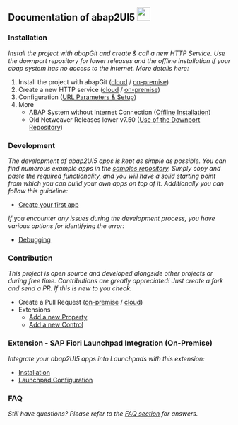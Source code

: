 ## Documentation of abap2UI5 <img src="https://github.com/abap2UI5/abap2UI5/assets/102328295/52ac0bb6-a219-4e9d-9e4f-62698dab3063" width="30">

### Installation
_Install the project with abapGit and create & call a new HTTP Service. Use the downport repository for lower releases and the offline installation if your abap system has no access to the internet. More details here:_
1. Install the project with abapGit ([cloud](https://github.com/abap2UI5/abap2UI5-documentation/blob/main/docs/01_installation/install_cloud.md) / [on-premise](https://github.com/abap2UI5/abap2UI5-documentation/tree/main/docs/01_installation))
2. Create a new HTTP service ([cloud](https://github.com/abap2UI5/abap2UI5-documentation/blob/main/docs/01_installation/create_http_cloud.md) / [on-premise](https://github.com/abap2UI5/abap2UI5-documentation/blob/main/docs/01_installation/create_http_on_prem.md))
3. Configuration ([URL Parameters & Setup](https://github.com/abap2UI5/abap2UI5-documentation/blob/main/docs/01_installation/configuration.md))
4. More
    - ABAP System without Internet Connection ([Offline Installation](https://github.com/abap2UI5/abap2UI5-documentation/blob/main/docs/01_installation/install_on_prem_offline.md))
    - Old Netweaver Releases lower v7.50 ([Use of the Downport Repository](https://github.com/abap2UI5/abap2UI5-documentation/tree/main/docs/01_installation))

### Development
_The development of abap2UI5 apps is kept as simple as possible. You can find numerous example apps in the [samples repository](https://github.com/abap2UI5/abap2UI5-samples). Simply copy and paste the required functionality, and you will have a solid starting point from which you can build your own apps on top of it. Additionally you can follow this guideline:_
* [Create your first app](https://github.com/abap2UI5/abap2UI5-documentation/blob/main/docs/02_development/first_app.md)

_If you encounter any issues during the development process, you have various options for identifying the error:_
* [Debugging](https://github.com/abap2UI5/abap2UI5-documentation/blob/main/docs/02_development/debugging.md)

### Contribution
_This project is open source and developed alongside other projects or during free time. Contributions are greatly appreciated! Just create a fork and send a PR. If this is new to you check:_
* Create a Pull Request ([on-premise](https://github.com/abap2UI5/abap2UI5-documentation/blob/main/docs/21_contribution/pr_onprem) / [cloud](https://github.com/abap2UI5/abap2UI5-documentation/blob/main/docs/21_contribution/pr_cloud.md))
* Extensions
    - [Add a new Property](https://github.com/abap2UI5/abap2UI5-documentation/blob/main/docs/21_contribution/property.md)
    - [Add a new Control](https://github.com/abap2UI5/abap2UI5-documentation/blob/main/docs/21_contribution/control.md)

### Extension - SAP Fiori Launchpad Integration (On-Premise)
_Integrate your abap2UI5 apps into Launchpads with this extension:_
* [Installation](https://github.com/abap2UI5/abap2UI5-documentation/blob/main/docs/ext-fiori_launchpad_integration/installation.md)
* [Launchpad Configuration](https://github.com/abap2UI5/abap2UI5-documentation/blob/main/docs/ext-fiori_launchpad_integration/launchpad_setup.md)

### FAQ
_Still have questions? Please refer to the [FAQ section](https://github.com/abap2UI5/abap2UI5/blob/main/docs/faq.md) for answers._

